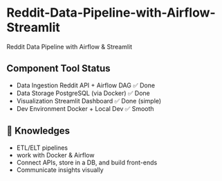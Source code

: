 # Reddit-Data-Pipeline-with-Airflow-Streamlit
Reddit Data Pipeline with Airflow &amp; Streamlit

## Component	Tool	Status
- Data Ingestion	Reddit API + Airflow DAG	✅ Done
- Data Storage	PostgreSQL (via Docker)	✅ Done
- Visualization	Streamlit Dashboard	✅ Done (simple)
- Dev Environment	Docker + Local Dev	✅ Smooth

## 🧠 Knowledges
- ETL/ELT pipelines
- work with Docker & Airflow
- Connect APIs, store in a DB, and build front-ends
- Communicate insights visually 

